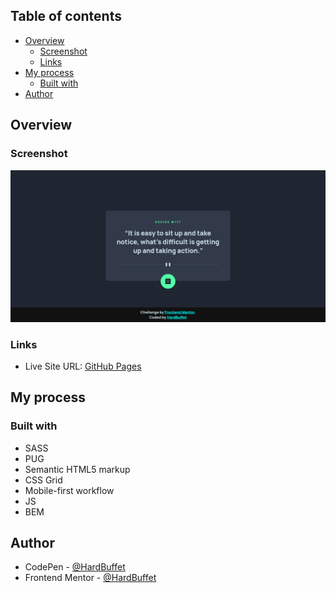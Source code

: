 ## Table of contents

- [Overview](#overview)
  - [Screenshot](#screenshot)
  - [Links](#links)
- [My process](#my-process)
  - [Built with](#built-with)
- [Author](#author)

## Overview

### Screenshot

![](./images/final-project-desktop.png)

### Links

- Live Site URL: [GitHub Pages](https://hardbuffet.github.io/Advice-Generator-App/)

## My process

### Built with

- SASS
- PUG
- Semantic HTML5 markup
- CSS Grid
- Mobile-first workflow
- JS
- BEM

## Author

- CodePen - [@HardBuffet](https://codepen.io/HardBuffet)
- Frontend Mentor - [@HardBuffet](https://www.frontendmentor.io/profile/HardBuffet)
